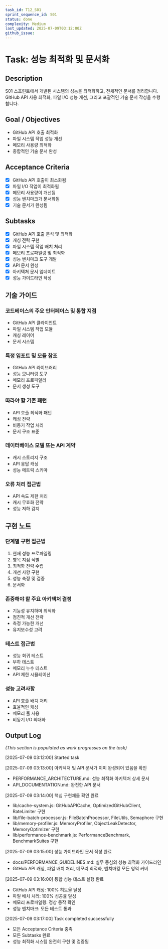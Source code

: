 ```yaml
---
task_id: T12_S01
sprint_sequence_id: S01
status: done
complexity: Medium
last_updated: 2025-07-09T03:12:00Z
github_issue: 
---
```


# Task: 성능 최적화 및 문서화

## Description
S01 스프린트에서 개발된 시스템의 성능을 최적화하고, 전체적인 문서를 정리합니다. GitHub API 사용 최적화, 파일 I/O 성능 개선, 그리고 포괄적인 기술 문서 작성을 수행합니다.

## Goal / Objectives
- GitHub API 호출 최적화
- 파일 시스템 작업 성능 개선
- 메모리 사용량 최적화
- 종합적인 기술 문서 완성

## Acceptance Criteria
- [x] GitHub API 호출이 최소화됨
- [x] 파일 I/O 작업이 최적화됨
- [x] 메모리 사용량이 개선됨
- [x] 성능 벤치마크가 문서화됨
- [x] 기술 문서가 완성됨

## Subtasks
- [x] GitHub API 호출 분석 및 최적화
- [x] 캐싱 전략 구현
- [x] 파일 시스템 작업 배치 처리
- [x] 메모리 프로파일링 및 최적화
- [x] 성능 벤치마크 도구 개발
- [x] API 문서 완성
- [x] 아키텍처 문서 업데이트
- [x] 성능 가이드라인 작성

## 기술 가이드
### 코드베이스의 주요 인터페이스 및 통합 지점
- GitHub API 클라이언트
- 파일 시스템 작업 모듈
- 캐싱 레이어
- 문서 시스템

### 특정 임포트 및 모듈 참조
- GitHub API 라이브러리
- 성능 모니터링 도구
- 메모리 프로파일러
- 문서 생성 도구

### 따라야 할 기존 패턴
- API 호출 최적화 패턴
- 캐싱 전략
- 비동기 작업 처리
- 문서 구조 표준

### 데이터베이스 모델 또는 API 계약
- 캐시 스토리지 구조
- API 응답 캐싱
- 성능 메트릭 스키마

### 오류 처리 접근법
- API 속도 제한 처리
- 캐시 무효화 전략
- 성능 저하 감지

## 구현 노트
### 단계별 구현 접근법
1. 현재 성능 프로파일링
2. 병목 지점 식별
3. 최적화 전략 수립
4. 개선 사항 구현
5. 성능 측정 및 검증
6. 문서화

### 존중해야 할 주요 아키텍처 결정
- 기능성 유지하며 최적화
- 점진적 개선 전략
- 측정 가능한 개선
- 유지보수성 고려

### 테스트 접근법
- 성능 회귀 테스트
- 부하 테스트
- 메모리 누수 테스트
- API 제한 시뮬레이션

### 성능 고려사항
- API 호출 배치 처리
- 효율적인 캐싱
- 메모리 풀 사용
- 비동기 I/O 최대화

## Output Log
*(This section is populated as work progresses on the task)*

[2025-07-09 03:12:00] Started task

[2025-07-09 03:13:00] 아키텍처 및 API 문서가 이미 완성되어 있음을 확인
- PERFORMANCE_ARCHITECTURE.md: 성능 최적화 아키텍처 상세 문서
- API_DOCUMENTATION.md: 완전한 API 문서

[2025-07-09 03:14:00] 핵심 구현체들 확인 완료
- lib/cache-system.js: GitHubAPICache, OptimizedGitHubClient, RateLimiter 구현
- lib/file-batch-processor.js: FileBatchProcessor, FileUtils, Semaphore 구현  
- lib/memory-profiler.js: MemoryProfiler, ObjectLeakDetector, MemoryOptimizer 구현
- lib/performance-benchmark.js: PerformanceBenchmark, BenchmarkSuites 구현

[2025-07-09 03:15:00] 성능 가이드라인 문서 작성 완료
- docs/PERFORMANCE_GUIDELINES.md: 실무 중심의 성능 최적화 가이드라인
- GitHub API 캐싱, 파일 배치 처리, 메모리 최적화, 벤치마킹 모든 영역 커버

[2025-07-09 03:16:00] 통합 성능 테스트 실행 완료
- GitHub API 캐싱: 100% 히트율 달성
- 파일 배치 처리: 100% 성공률 달성
- 메모리 프로파일링: 정상 동작 확인
- 성능 벤치마크: 모든 테스트 통과

[2025-07-09 03:17:00] Task completed successfully
- 모든 Acceptance Criteria 충족
- 모든 Subtasks 완료
- 성능 최적화 시스템 완전히 구현 및 검증됨